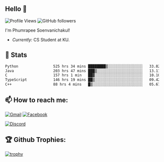 
<h2>Hello 👋</h2> 

![Profile Views](https://komarev.com/ghpvc/?username=Homiez09&label=Profile%20views&color=0e75b6&style=flat)
![GitHub followers](https://img.shields.io/github/followers/HomieZ09.svg?style=social&label=Follow)


I'm Phumrapee Soenvanichakul!

- <i>Currently:</i> CS Student at KU.

<h2>👀 Stats</h2>

<!--START_SECTION:waka-->

```txt
Python                525 hrs 34 mins ████████▒░░░░░░░░░░░░░░░░   33.82 %
Java                  203 hrs 47 mins ███▒░░░░░░░░░░░░░░░░░░░░░   13.11 %
C                     157 hrs 1 min   ██▓░░░░░░░░░░░░░░░░░░░░░░   10.10 %
TypeScript            146 hrs 19 mins ██▒░░░░░░░░░░░░░░░░░░░░░░   09.42 %
C++                   88 hrs 4 mins   █▒░░░░░░░░░░░░░░░░░░░░░░░   05.67 %
```

<!--END_SECTION:waka-->

<h2>📫 How to reach me:</h2>

<a href="mailto:phumrapeesoen1@gmail.com">![Gmail](https://img.shields.io/badge/Gmail-D14836?style=for-the-badge&logo=gmail&logoColor=white)</a> 
<a href="https://web.facebook.com/phumrapee.soenvanichakul.3/">![Facebook](https://img.shields.io/badge/Facebook-4267B2?style=for-the-badge&logo=facebook&logoColor=white)</a>

<a href="https://discord.gg/EWnAEUtFVm">![Discord](https://discord.c99.nl/widget/theme-1/297740667784921089.png)</a> 

<h2>🏆 Github Trophies:</h2>

[![trophy](https://github-profile-trophy.vercel.app/?username=Homiez09&theme=discord&row=1)](https://github.com/ryo-ma/github-profile-trophy)
